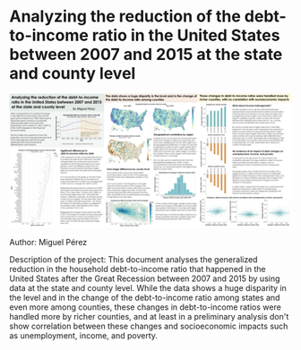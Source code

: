 # Analyzing the reduction of the debt-to-income ratio in the United States between 2007 and 2015 at the state and county level

![Alt text](/scratch/embedded_screenshot_static_project.png?raw=true "Optional Title")

Author: Miguel Pérez

Description of the project: This document analyses the generalized reduction
    in the household debt-to-income ratio that happened in the United States
    after the Great Recession between 2007 and 2015 by using data at the state
    and county level.
    While the data shows a huge disparity in the level and in the change of the
    debt-to-income ratio among states and even more among counties, these
    changes in debt-to-income ratios were handled more by richer counties,
    and at least in a preliminary analysis don't show correlation between 
    these changes and socioeconomic impacts such as unemployment, income,
    and poverty.

